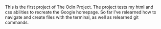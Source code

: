 This is the first project of The Odin Project.
The project tests my html and css abilities to recreate the Google homepage.
So far I've relearned how to navigate and create files with the terminal, as well as relearned git commands.